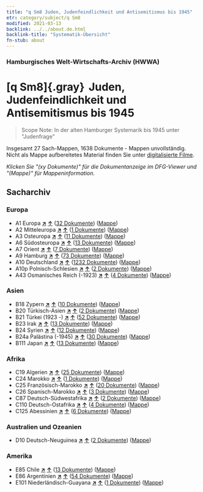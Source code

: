 ```yaml
---
title: "q Sm8 Juden, Judenfeindlichkeit und Antisemitismus bis 1945"
etr: category/subject/q Sm8
modified: 2021-03-13
backlink: ../../about.de.html
backlink-title: "Systematik-Übersicht"
fn-stub: about
---
```


### Hamburgisches Welt-Wirtschafts-Archiv (HWWA)
# [q Sm8]{.gray}&#8201; Juden, Judenfeindlichkeit und Antisemitismus bis 1945&#160; 


> Scope Note: In der alten Hamburger Systemarik bis 1945 unter "Judenfrage"



Insgesamt 27 Sach-Mappen, 1638 Dokumente - Mappen unvollständig.
Nicht als Mappe aufbereitetes Material finden Sie unter [digitalisierte Filme](/film/h1_sh).

_Klicken Sie "(xy Dokumente)" für die Dokumentanzeige im DFG-Viewer und "(Mappe)" für Mappeninformation._

## Sacharchiv




### Europa

- A1 Europa [**&nearr;**](../../../geo/i/140892/about.de.html "Europa (alle Mappen)") [**&uarr;**](../../../geo/about.de.html#A1 "Ländersystematik") (<a href="https://pm20.zbw.eu/dfgview/sh/140892,145952" title="über: Europa : Juden, Judenfeindlichkeit und Antisemitismus bis 1945" target="_blank">32 Dokumente</a>) ([Mappe](http://purl.org/pressemappe20/folder/sh/140892,145952))
- A2 Mitteleuropa [**&nearr;**](../../../geo/i/140895/about.de.html "Mitteleuropa (alle Mappen)") [**&uarr;**](../../../geo/about.de.html#A2 "Ländersystematik") (<a href="https://pm20.zbw.eu/dfgview/sh/140895,145952" title="über: Mitteleuropa : Juden, Judenfeindlichkeit und Antisemitismus bis 1945" target="_blank">1 Dokumente</a>) ([Mappe](http://purl.org/pressemappe20/folder/sh/140895,145952))
- A3 Osteuropa [**&nearr;**](../../../geo/i/140896/about.de.html "Osteuropa (alle Mappen)") [**&uarr;**](../../../geo/about.de.html#A3 "Ländersystematik") (<a href="https://pm20.zbw.eu/dfgview/sh/140896,145952" title="über: Osteuropa : Juden, Judenfeindlichkeit und Antisemitismus bis 1945" target="_blank">11 Dokumente</a>) ([Mappe](http://purl.org/pressemappe20/folder/sh/140896,145952))
- A6 Südosteuropa [**&nearr;**](../../../geo/i/140900/about.de.html "Südosteuropa (alle Mappen)") [**&uarr;**](../../../geo/about.de.html#A6 "Ländersystematik") (<a href="https://pm20.zbw.eu/dfgview/sh/140900,145952" title="über: Südosteuropa : Juden, Judenfeindlichkeit und Antisemitismus bis 1945" target="_blank">13 Dokumente</a>) ([Mappe](http://purl.org/pressemappe20/folder/sh/140900,145952))
- A7 Orient [**&nearr;**](../../../geo/i/140902/about.de.html "Orient (alle Mappen)") [**&uarr;**](../../../geo/about.de.html#A7 "Ländersystematik") (<a href="https://pm20.zbw.eu/dfgview/sh/140902,145952" title="über: Orient : Juden, Judenfeindlichkeit und Antisemitismus bis 1945" target="_blank">7 Dokumente</a>) ([Mappe](http://purl.org/pressemappe20/folder/sh/140902,145952))
- A9 Hamburg [**&nearr;**](../../../geo/i/140905/about.de.html "Hamburg (alle Mappen)") [**&uarr;**](../../../geo/about.de.html#A9 "Ländersystematik") (<a href="https://pm20.zbw.eu/dfgview/sh/140905,145952" title="über: Hamburg : Juden, Judenfeindlichkeit und Antisemitismus bis 1945" target="_blank">73 Dokumente</a>) ([Mappe](http://purl.org/pressemappe20/folder/sh/140905,145952))
- A10 Deutschland [**&nearr;**](../../../geo/i/126128/about.de.html "Deutschland (alle Mappen)") [**&uarr;**](../../../geo/about.de.html#A10 "Ländersystematik") (<a href="https://pm20.zbw.eu/dfgview/sh/126128,145952" title="über: Deutschland : Juden, Judenfeindlichkeit und Antisemitismus bis 1945" target="_blank">1232 Dokumente</a>) ([Mappe](http://purl.org/pressemappe20/folder/sh/126128,145952))
- A10p Polnisch-Schlesien [**&nearr;**](../../../geo/i/140951/about.de.html "Polnisch-Schlesien (alle Mappen)") [**&uarr;**](../../../geo/about.de.html#A10p "Ländersystematik") (<a href="https://pm20.zbw.eu/dfgview/sh/140951,145952" title="über: Polnisch-Schlesien : Juden, Judenfeindlichkeit und Antisemitismus bis 1945" target="_blank">2 Dokumente</a>) ([Mappe](http://purl.org/pressemappe20/folder/sh/140951,145952))
- A43 Osmanisches Reich (-1923) [**&nearr;**](../../../geo/i/141034/about.de.html "Osmanisches Reich (-1923) (alle Mappen)") [**&uarr;**](../../../geo/about.de.html#A43 "Ländersystematik") (<a href="https://pm20.zbw.eu/dfgview/sh/141034,145952" title="über: Osmanisches Reich (-1923) : Juden, Judenfeindlichkeit und Antisemitismus bis 1945" target="_blank">4 Dokumente</a>) ([Mappe](http://purl.org/pressemappe20/folder/sh/141034,145952))

### Asien

- B18 Zypern [**&nearr;**](../../../geo/i/141079/about.de.html "Zypern (alle Mappen)") [**&uarr;**](../../../geo/about.de.html#B18 "Ländersystematik") (<a href="https://pm20.zbw.eu/dfgview/sh/141079,145952" title="über: Zypern : Juden, Judenfeindlichkeit und Antisemitismus bis 1945" target="_blank">10 Dokumente</a>) ([Mappe](http://purl.org/pressemappe20/folder/sh/141079,145952))
- B20 Türkisch-Asien [**&nearr;**](../../../geo/i/141108/about.de.html "Türkisch-Asien (alle Mappen)") [**&uarr;**](../../../geo/about.de.html#B20 "Ländersystematik") (<a href="https://pm20.zbw.eu/dfgview/sh/141108,145952" title="über: Türkisch-Asien : Juden, Judenfeindlichkeit und Antisemitismus bis 1945" target="_blank">2 Dokumente</a>) ([Mappe](http://purl.org/pressemappe20/folder/sh/141108,145952))
- B21 Türkei (1923 -) [**&nearr;**](../../../geo/i/141111/about.de.html "Türkei (1923 -) (alle Mappen)") [**&uarr;**](../../../geo/about.de.html#B21 "Ländersystematik") (<a href="https://pm20.zbw.eu/dfgview/sh/141111,145952" title="über: Türkei (1923 -) : Juden, Judenfeindlichkeit und Antisemitismus bis 1945" target="_blank">52 Dokumente</a>) ([Mappe](http://purl.org/pressemappe20/folder/sh/141111,145952))
- B23 Irak [**&nearr;**](../../../geo/i/141113/about.de.html "Irak (alle Mappen)") [**&uarr;**](../../../geo/about.de.html#B23 "Ländersystematik") (<a href="https://pm20.zbw.eu/dfgview/sh/141113,145952" title="über: Irak : Juden, Judenfeindlichkeit und Antisemitismus bis 1945" target="_blank">13 Dokumente</a>) ([Mappe](http://purl.org/pressemappe20/folder/sh/141113,145952))
- B24 Syrien [**&nearr;**](../../../geo/i/141114/about.de.html "Syrien (alle Mappen)") [**&uarr;**](../../../geo/about.de.html#B24 "Ländersystematik") (<a href="https://pm20.zbw.eu/dfgview/sh/141114,145952" title="über: Syrien : Juden, Judenfeindlichkeit und Antisemitismus bis 1945" target="_blank">12 Dokumente</a>) ([Mappe](http://purl.org/pressemappe20/folder/sh/141114,145952))
- B24a Palästina (-1945) [**&nearr;**](../../../geo/i/141115/about.de.html "Palästina (-1945) (alle Mappen)") [**&uarr;**](../../../geo/about.de.html#B24a "Ländersystematik") (<a href="https://pm20.zbw.eu/dfgview/sh/141115,145952" title="über: Palästina (-1945) : Juden, Judenfeindlichkeit und Antisemitismus bis 1945" target="_blank">30 Dokumente</a>) ([Mappe](http://purl.org/pressemappe20/folder/sh/141115,145952))
- B111 Japan [**&nearr;**](../../../geo/i/141272/about.de.html "Japan (alle Mappen)") [**&uarr;**](../../../geo/about.de.html#B111 "Ländersystematik") (<a href="https://pm20.zbw.eu/dfgview/sh/141272,145952" title="über: Japan : Juden, Judenfeindlichkeit und Antisemitismus bis 1945" target="_blank">13 Dokumente</a>) ([Mappe](http://purl.org/pressemappe20/folder/sh/141272,145952))

### Afrika

- C19 Algerien [**&nearr;**](../../../geo/i/141354/about.de.html "Algerien (alle Mappen)") [**&uarr;**](../../../geo/about.de.html#C19 "Ländersystematik") (<a href="https://pm20.zbw.eu/dfgview/sh/141354,145952" title="über: Algerien : Juden, Judenfeindlichkeit und Antisemitismus bis 1945" target="_blank">25 Dokumente</a>) ([Mappe](http://purl.org/pressemappe20/folder/sh/141354,145952))
- C24 Marokko [**&nearr;**](../../../geo/i/141356/about.de.html "Marokko (alle Mappen)") [**&uarr;**](../../../geo/about.de.html#C24 "Ländersystematik") (<a href="https://pm20.zbw.eu/dfgview/sh/141356,145952" title="über: Marokko : Juden, Judenfeindlichkeit und Antisemitismus bis 1945" target="_blank">1 Dokumente</a>) ([Mappe](http://purl.org/pressemappe20/folder/sh/141356,145952))
- C25 Französisch-Marokko [**&nearr;**](../../../geo/i/141358/about.de.html "Französisch-Marokko (alle Mappen)") [**&uarr;**](../../../geo/about.de.html#C25 "Ländersystematik") (<a href="https://pm20.zbw.eu/dfgview/sh/141358,145952" title="über: Französisch-Marokko : Juden, Judenfeindlichkeit und Antisemitismus bis 1945" target="_blank">20 Dokumente</a>) ([Mappe](http://purl.org/pressemappe20/folder/sh/141358,145952))
- C26 Spanisch-Marokko [**&nearr;**](../../../geo/i/141359/about.de.html "Spanisch-Marokko (alle Mappen)") [**&uarr;**](../../../geo/about.de.html#C26 "Ländersystematik") (<a href="https://pm20.zbw.eu/dfgview/sh/141359,145952" title="über: Spanisch-Marokko : Juden, Judenfeindlichkeit und Antisemitismus bis 1945" target="_blank">3 Dokumente</a>) ([Mappe](http://purl.org/pressemappe20/folder/sh/141359,145952))
- C87 Deutsch-Südwestafrika [**&nearr;**](../../../geo/i/141450/about.de.html "Deutsch-Südwestafrika (alle Mappen)") [**&uarr;**](../../../geo/about.de.html#C87 "Ländersystematik") (<a href="https://pm20.zbw.eu/dfgview/sh/141450,145952" title="über: Deutsch-Südwestafrika : Juden, Judenfeindlichkeit und Antisemitismus bis 1945" target="_blank">2 Dokumente</a>) ([Mappe](http://purl.org/pressemappe20/folder/sh/141450,145952))
- C110 Deutsch-Ostafrika [**&nearr;**](../../../geo/i/141471/about.de.html "Deutsch-Ostafrika (alle Mappen)") [**&uarr;**](../../../geo/about.de.html#C110 "Ländersystematik") (<a href="https://pm20.zbw.eu/dfgview/sh/141471,145952" title="über: Deutsch-Ostafrika : Juden, Judenfeindlichkeit und Antisemitismus bis 1945" target="_blank">4 Dokumente</a>) ([Mappe](http://purl.org/pressemappe20/folder/sh/141471,145952))
- C125 Abessinien [**&nearr;**](../../../geo/i/141482/about.de.html "Abessinien (alle Mappen)") [**&uarr;**](../../../geo/about.de.html#C125 "Ländersystematik") (<a href="https://pm20.zbw.eu/dfgview/sh/141482,145952" title="über: Abessinien : Juden, Judenfeindlichkeit und Antisemitismus bis 1945" target="_blank">6 Dokumente</a>) ([Mappe](http://purl.org/pressemappe20/folder/sh/141482,145952))

### Australien und Ozeanien

- D10 Deutsch-Neuguinea [**&nearr;**](../../../geo/i/141601/about.de.html "Deutsch-Neuguinea (alle Mappen)") [**&uarr;**](../../../geo/about.de.html#D10 "Ländersystematik") (<a href="https://pm20.zbw.eu/dfgview/sh/141601,145952" title="über: Deutsch-Neuguinea : Juden, Judenfeindlichkeit und Antisemitismus bis 1945" target="_blank">2 Dokumente</a>) ([Mappe](http://purl.org/pressemappe20/folder/sh/141601,145952))

### Amerika

- E85 Chile [**&nearr;**](../../../geo/i/141691/about.de.html "Chile (alle Mappen)") [**&uarr;**](../../../geo/about.de.html#E85 "Ländersystematik") (<a href="https://pm20.zbw.eu/dfgview/sh/141691,145952" title="über: Chile : Juden, Judenfeindlichkeit und Antisemitismus bis 1945" target="_blank">13 Dokumente</a>) ([Mappe](http://purl.org/pressemappe20/folder/sh/141691,145952))
- E86 Argentinien [**&nearr;**](../../../geo/i/141692/about.de.html "Argentinien (alle Mappen)") [**&uarr;**](../../../geo/about.de.html#E86 "Ländersystematik") (<a href="https://pm20.zbw.eu/dfgview/sh/141692,145952" title="über: Argentinien : Juden, Judenfeindlichkeit und Antisemitismus bis 1945" target="_blank">54 Dokumente</a>) ([Mappe](http://purl.org/pressemappe20/folder/sh/141692,145952))
- E101 Niederländisch-Guayana [**&nearr;**](../../../geo/i/141699/about.de.html "Niederländisch-Guayana (alle Mappen)") [**&uarr;**](../../../geo/about.de.html#E101 "Ländersystematik") (<a href="https://pm20.zbw.eu/dfgview/sh/141699,145952" title="über: Niederländisch-Guayana : Juden, Judenfeindlichkeit und Antisemitismus bis 1945" target="_blank">1 Dokumente</a>) ([Mappe](http://purl.org/pressemappe20/folder/sh/141699,145952))



